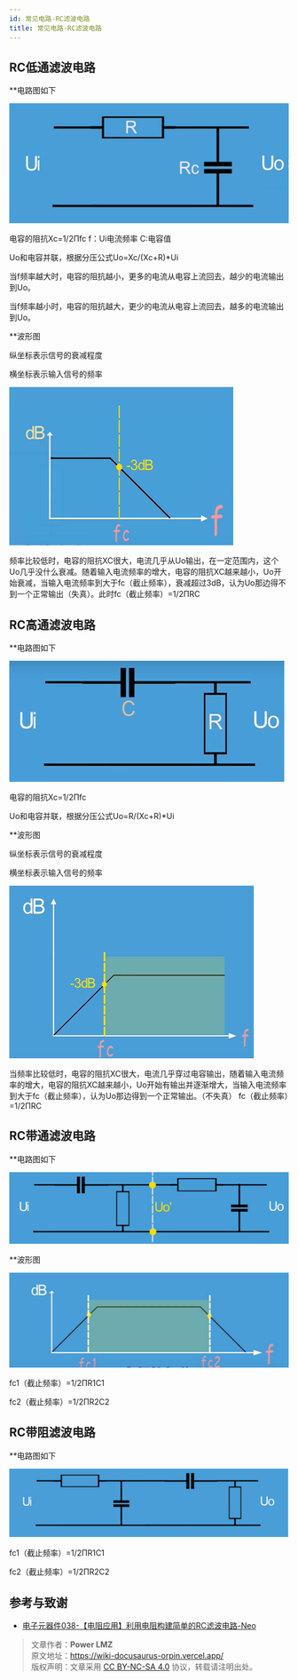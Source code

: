 ```yaml
---
id: 常见电路-RC滤波电路
title: 常见电路-RC滤波电路
---
```


## RC低通滤波电路

**电路图如下

![](https://github.com/powerLMZ/picture/blob/master/11.jpg?raw=true)

电容的阻抗Xc=1/2Πfc      f：Ui电流频率      C:电容值

Uo和电容并联，根据分压公式Uo=Xc/(Xc+R)*Ui

当f频率越大时，电容的阻抗越小，更多的电流从电容上流回去，越少的电流输出到Uo。

当f频率越小时，电容的阻抗越大，更少的电流从电容上流回去，越多的电流输出到Uo。

**波形图

纵坐标表示信号的衰减程度

横坐标表示输入信号的频率

![](https://github.com/powerLMZ/picture/blob/master/12.jpg?raw=true)

频率比较低时，电容的阻抗XC很大，电流几乎从Uo输出，在一定范围内，这个Uo几乎没什么衰减。随着输入电流频率的增大，电容的阻抗XC越来越小，Uo开始衰减，当输入电流频率到大于fc（截止频率），衰减超过3dB，认为Uo那边得不到一个正常输出（失真）。此时fc（截止频率）=1/2ΠRC

## RC高通滤波电路

**电路图如下

![](https://github.com/powerLMZ/picture/blob/master/13.jpg?raw=true)

电容的阻抗Xc=1/2Πfc   

Uo和电容并联，根据分压公式Uo=R/(Xc+R)*Ui

**波形图

纵坐标表示信号的衰减程度

横坐标表示输入信号的频率

![](https://github.com/powerLMZ/picture/blob/master/14.jpg?raw=true)

当频率比较低时，电容的阻抗XC很大，电流几乎穿过电容输出，随着输入电流频率的增大，电容的阻抗XC越来越小，Uo开始有输出并逐渐增大，当输入电流频率到大于fc（截止频率），认为Uo那边得到一个正常输出。（不失真）
fc（截止频率）=1/2ΠRC

## RC带通滤波电路

**电路图如下

![](https://github.com/powerLMZ/picture/blob/master/15.jpg?raw=true)

**波形图

![](https://github.com/powerLMZ/picture/blob/master/16.jpg?raw=true)

fc1（截止频率）=1/2ΠR1C1

fc2（截止频率）=1/2ΠR2C2

## RC带阻滤波电路

**电路图如下

![](https://github.com/powerLMZ/picture/blob/master/17.jpg?raw=true)


fc1（截止频率）=1/2ΠR1C1

fc2（截止频率）=1/2ΠR2C2

## 参考与致谢

- [电子元器件038-【电阻应用】利用电阻构建简单的RC滤波电路-Neo](https://www.bilibili.com/video/BV1gv41137E9?spm_id_from=333.999.0.0)

> 文章作者：**Power LMZ**  
> 原文地址：https://wiki-docusaurus-orpin.vercel.app/  
> 版权声明：文章采用 [CC BY-NC-SA 4.0](https://creativecommons.org/licenses/by/4.0/deed.zh) 协议，转载请注明出处。

